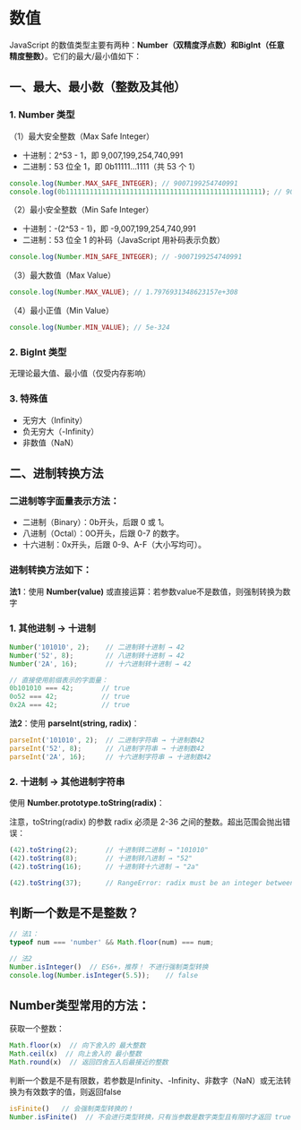 # 数值

JavaScript 的数值类型主要有两种：**Number（双精度浮点数）**和**BigInt（任意精度整数）**。它们的最大/最小值如下：

## 一、最大、最小数（整数及其他）
### 1. Number 类型
（1）最大安全整数（Max Safe Integer）
* 十进制：2^53 - 1，即 9,007,199,254,740,991
* 二进制：53 位全 1，即 0b11111...1111（共 53 个 1）
```js
console.log(Number.MAX_SAFE_INTEGER); // 9007199254740991
console.log(0b1111111111111111111111111111111111111111111111111); // 9007199254740991
```
（2）最小安全整数（Min Safe Integer）
* 十进制：-(2^53 - 1)，即 -9,007,199,254,740,991
* 二进制：53 位全 1 的补码（JavaScript 用补码表示负数）
```js
console.log(Number.MIN_SAFE_INTEGER); // -9007199254740991
```
（3）最大数值（Max Value）
```js
console.log(Number.MAX_VALUE); // 1.7976931348623157e+308
```
（4）最小正值（Min Value）
```js
console.log(Number.MIN_VALUE); // 5e-324
```

### 2. BigInt 类型
无理论最大值、最小值（仅受内存影响）

### 3. 特殊值
* 无穷大（Infinity）
* 负无穷大（-Infinity）
* 非数值（NaN）


## 二、进制转换方法

### 二进制等字面量表示方法：
* 二进制（Binary）：0b开头，后跟 0 或 1。
* 八进制（Octal）：0O开头，后跟 0-7 的数字。
* 十六进制：0x开头，后跟 0-9、A-F（大小写均可）。

### 进制转换方法如下：
**法1**：使用 **Number(value)** 或直接运算：若参数value不是数值，则强制转换为数字

### 1. 其他进制 → 十进制
```js
Number('101010', 2);    // 二进制转十进制 → 42
Number('52', 8);        // 八进制转十进制 → 42
Number('2A', 16);       // 十六进制转十进制 → 42

// 直接使用前缀表示的字面量：
0b101010 === 42;       // true
0o52 === 42;           // true
0x2A === 42;           // true
```

**法2**：使用 **parseInt(string, radix)**：
```js
parseInt('101010', 2);  // 二进制字符串 → 十进制数42
parseInt('52', 8);      // 八进制字符串 → 十进制数42
parseInt('2A', 16);     // 十六进制字符串 → 十进制数42
```

### 2. 十进制 → 其他进制字符串
使用 **Number.prototype.toString(radix)**：

注意，toString(radix) 的参数 radix 必须是 2-36 之间的整数。超出范围会抛出错误：

```js
(42).toString(2);       // 十进制转二进制 → "101010"
(42).toString(8);       // 十进制转八进制 → "52"
(42).toString(16);      // 十进制转十六进制 → "2a"
```

```js
(42).toString(37);      // RangeError: radix must be an integer between 2 and 36
```

## 判断一个数是不是整数？
```js
// 法1：
typeof num === 'number' && Math.floor(num) === num;

// 法2
Number.isInteger()  // ES6+，推荐！ 不进行强制类型转换
console.log(Number.isInteger(5.5));    // false
```

## Number类型常用的方法：
获取一个整数：
```js
Math.floor(x)  // 向下舍入的 最大整数
Math.ceil(x)  // 向上舍入的 最小整数
Math.round(x)  // 返回四舍五入后最接近的整数
```
判断一个数是不是有限数，若参数是Infinity、-Infinity、非数字（NaN）或无法转换为有效数字的值，则返回false
```js
isFinite()   // 会强制类型转换的！
Number.isFinite()  // 不会进行类型转换，只有当参数是数字类型且有限时才返回 true
```